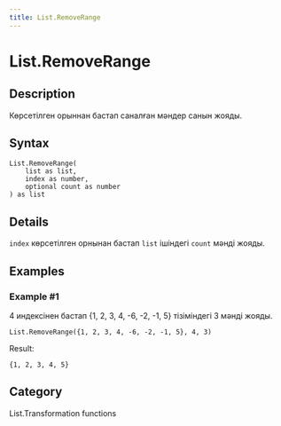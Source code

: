 ```yaml
---
title: List.RemoveRange
---
```


# List.RemoveRange


## Description

Көрсетілген орыннан бастап саналған мәндер санын жояды.


## Syntax

```powerquery
List.RemoveRange(
    list as list,
    index as number,
    optional count as number
) as list
```


## Details

<code>index</code> көрсетілген орнынан бастап <code>list</code> ішіндегі <code>count</code> мәнді жояды.


## Examples

### Example #1 
4 индексінен бастап \{1, 2, 3, 4, -6, -2, -1, 5} тізіміндегі 3 мәнді жояды.
```powerquery
List.RemoveRange({1, 2, 3, 4, -6, -2, -1, 5}, 4, 3)
```

Result: 
```powerquery
{1, 2, 3, 4, 5}
```




## Category
List.Transformation functions
